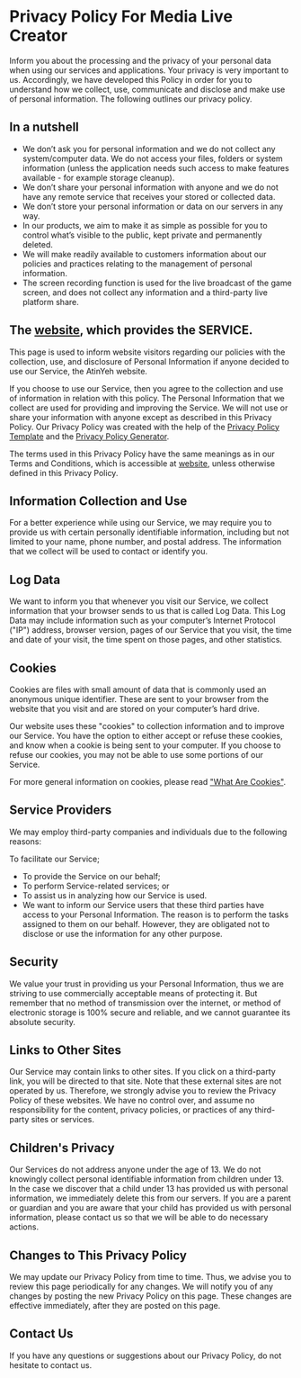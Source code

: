 
# **Privacy Policy For Media Live Creator**

Inform you about the processing and the privacy of your personal data when using our services and applications. Your privacy is very important to us. Accordingly, we have developed this Policy in order for you to understand how we collect, use, communicate and disclose and make use of personal information. The following outlines our privacy policy.

## **In a nutshell**

* We don’t ask you for personal information and we do not collect any system/computer data. We do not access your files, folders or system information (unless the application needs such access to make features available - for example storage cleanup).
* We don’t share your personal information with anyone and we do not have any remote service that receives your stored or collected data.
* We don’t store your personal information or data on our servers in any way.
* In our products, we aim to make it as simple as possible for you to control what’s visible to the public, kept private and permanently deleted.
* We will make readily available to customers information about our policies and practices relating to the management of personal information.
* The screen recording function is used for the live broadcast of the game screen, and does not collect any information and a third-party live platform share.

## **The [website](https://www.facebook.com/AtinYeh-Live-Streaming-105007934356699), which provides the SERVICE.**

This page is used to inform website visitors regarding our policies with the collection, use, and disclosure of Personal Information if anyone decided to use our Service, the AtinYeh website.

If you choose to use our Service, then you agree to the collection and use of information in relation with this policy. The Personal Information that we collect are used for providing and improving the Service. We will not use or share your information with anyone except as described in this Privacy Policy. Our Privacy Policy was created with the help of the [Privacy Policy Template](https://www.privacypolicytemplate.net/) and the [Privacy Policy Generator](https://www.generateprivacypolicy.com/).

The terms used in this Privacy Policy have the same meanings as in our Terms and Conditions, which is accessible at [website](https://www.facebook.com/AtinYeh-Live-Streaming-105007934356699), unless otherwise defined in this Privacy Policy.

## **Information Collection and Use**

For a better experience while using our Service, we may require you to provide us with certain personally identifiable information, including but not limited to your name, phone number, and postal address. The information that we collect will be used to contact or identify you.

## **Log Data**

We want to inform you that whenever you visit our Service, we collect information that your browser sends to us that is called Log Data. This Log Data may include information such as your computer’s Internet Protocol ("IP") address, browser version, pages of our Service that you visit, the time and date of your visit, the time spent on those pages, and other statistics.

## **Cookies**

Cookies are files with small amount of data that is commonly used an anonymous unique identifier. These are sent to your browser from the website that you visit and are stored on your computer’s hard drive.

Our website uses these "cookies" to collection information and to improve our Service. You have the option to either accept or refuse these cookies, and know when a cookie is being sent to your computer. If you choose to refuse our cookies, you may not be able to use some portions of our Service.

For more general information on cookies, please read ["What Are Cookies"](https://www.privacypolicyonline.com/what-are-cookies/).

## **Service Providers**

We may employ third-party companies and individuals due to the following reasons:

To facilitate our Service;
* To provide the Service on our behalf;
* To perform Service-related services; or
* To assist us in analyzing how our Service is used.
* We want to inform our Service users that these third parties have access to your Personal Information. The reason is to perform the tasks assigned to them on our behalf. However, they are obligated not to disclose or use the information for any other purpose.

## **Security**

We value your trust in providing us your Personal Information, thus we are striving to use commercially acceptable means of protecting it. But remember that no method of transmission over the internet, or method of electronic storage is 100% secure and reliable, and we cannot guarantee its absolute security.

## **Links to Other Sites**

Our Service may contain links to other sites. If you click on a third-party link, you will be directed to that site. Note that these external sites are not operated by us. Therefore, we strongly advise you to review the Privacy Policy of these websites. We have no control over, and assume no responsibility for the content, privacy policies, or practices of any third-party sites or services.

## **Children's Privacy**

Our Services do not address anyone under the age of 13. We do not knowingly collect personal identifiable information from children under 13. In the case we discover that a child under 13 has provided us with personal information, we immediately delete this from our servers. If you are a parent or guardian and you are aware that your child has provided us with personal information, please contact us so that we will be able to do necessary actions.

## **Changes to This Privacy Policy**

We may update our Privacy Policy from time to time. Thus, we advise you to review this page periodically for any changes. We will notify you of any changes by posting the new Privacy Policy on this page. These changes are effective immediately, after they are posted on this page.

## **Contact Us**

If you have any questions or suggestions about our Privacy Policy, do not hesitate to contact us.
